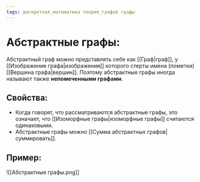 ```yaml
---
tags: дискретная_математика теория_графов графы
---
```

# Абстрактные графы:
Абстрактный граф можно представлять себе как [[Граф|граф]], у [[Изображение графа|изображения]] которого стерты имена (пометки) [[Вершина графа|вершин]].
Поэтому абстрактные графы иногда называют также **непомеченными графами**.
## Свойства:
 * Когда говорят, что рассматриваются абстрактные графы, это означает, что [[Изоморфные графы|изоморфные графы]] считаются одинаковыми.
 * Абстрактные графы можно [[Сумма абстрактных графов|суммировать]].
## Пример:
![[Абстрактные графы.png]]